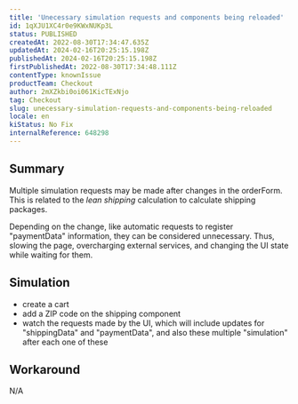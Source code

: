 ```yaml
---
title: 'Unecessary simulation requests and components being reloaded'
id: 1qXJU1XC4r0e9KWxNUKp3L
status: PUBLISHED
createdAt: 2022-08-30T17:34:47.635Z
updatedAt: 2024-02-16T20:25:15.198Z
publishedAt: 2024-02-16T20:25:15.198Z
firstPublishedAt: 2022-08-30T17:34:48.111Z
contentType: knownIssue
productTeam: Checkout
author: 2mXZkbi0oi061KicTExNjo
tag: Checkout
slug: unecessary-simulation-requests-and-components-being-reloaded
locale: en
kiStatus: No Fix
internalReference: 648298
---
```


## Summary


Multiple simulation requests may be made after changes in the orderForm. This is related to the _lean shipping_ calculation to calculate shipping packages.

Depending on the change, like automatic requests to register "paymentData" information, they can be considered unnecessary. Thus, slowing the page, overcharging external services, and changing the UI state while waiting for them.



## Simulation



- create a cart
- add a ZIP code on the shipping component
- watch the requests made by the UI, which will include updates for "shippingData" and "paymentData", and also these multiple "simulation" after each one of these



## Workaround


N/A


